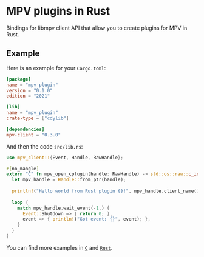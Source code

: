 # MPV plugins in Rust

Bindings for libmpv client API that allow you to create plugins for MPV in Rust.

## Example

Here is an example for your `Cargo.toml`:

```toml
[package]
name = "mpv-plugin"
version = "0.1.0"
edition = "2021"

[lib]
name = "mpv_plugin"
crate-type = ["cdylib"]

[dependencies]
mpv-client = "0.3.0"
```

And then the code `src/lib.rs`:

```rust
use mpv_client::{Event, Handle, RawHandle};

#[no_mangle]
extern "C" fn mpv_open_cplugin(handle: RawHandle) -> std::os::raw::c_int {
  let mpv_handle = Handle::from_ptr(handle);
  
  println!("Hello world from Rust plugin {}!", mpv_handle.client_name());
  
  loop {
    match mpv_handle.wait_event(-1.) {
      Event::Shutdown => { return 0; },
      event => { println!("Got event: {}", event); },
    }
  }
}
```

You can find more examples in [`C`](https://github.com/mpv-player/mpv-examples/tree/master/cplugins) and [`Rust`](https://github.com/TheCactusVert/mpv-sponsorblock).

